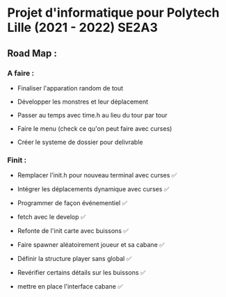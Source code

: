 # Projet d'informatique pour Polytech Lille (2021 - 2022) SE2A3

## Road Map :

### A faire :

- Finaliser l'apparation random de tout

- Développer les monstres et leur déplacement

- Passer au temps avec time.h au lieu du tour par tour

- Faire le menu (check ce qu'on peut faire avec curses)

- Créer le systeme de dossier pour delivrable


### Finit :
- Remplacer l'init.h pour nouveau terminal avec curses :white_check_mark:

- Intégrer les déplacements dynamique avec curses :white_check_mark:

- Programmer de façon événementiel :white_check_mark:

- fetch avec le develop :white_check_mark:

- Refonte de l'init carte avec buissons :white_check_mark:

- Faire spawner aléatoirement joueur et sa cabane :white_check_mark:

- Définir la structure player sans global :white_check_mark:

- Revérifier certains détails sur les buissons :white_check_mark:

- mettre en place l'interface cabane :white_check_mark:

